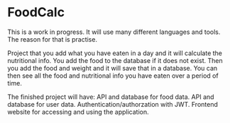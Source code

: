 # FoodCalc

This is a work in progress. It will use many different languages and tools. The reason for  that is practise.

Project that you add what you have eaten in a day and it will calculate the nutritional info. 
You add the food to the database if it does not exist. Then you add the food and weight and it will save that in a database.
You can then see all the food and nutritional info you have eaten over a period of time.

The finished project will have:
API and database for food data.
API and database for user data.
Authentication/authorzation with JWT.
Frontend website for accessing and using the application.
